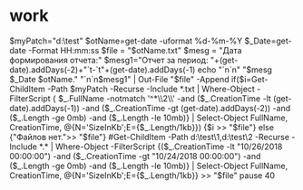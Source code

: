 # work
$myPatch="d:\test"
$otName=get-date -uformat %d-%m-%Y
$_Date=get-date -Format HH:mm:ss
$file = "$otName.txt"
$mesg = "Дата формирования отчета:"
$mesg1="Отчет за период: "+(get-date).addDays(-2)+"`t-`t"+(get-date).addDays(-1)
echo  "`n`n" "$mesg $_Date $otName."  "`n`n$mesg1" | Out-File "$file" -Append
if($i=Get-ChildItem -Path $myPatch -Recurse -Include *.txt | Where-Object -FilterScript 
{ $_.FullName -notmatch '^*\\2\\' -and ($_.CreationTime -lt (get-date).addDays(-1)) -and ($_.CreationTime -gt (get-date).addDays(-2)) 
-and ($_.Length -ge 0mb) -and ($_.Length -le 10mb)}
 | Select-Object FullName, CreationTime, @{N='SizeInKb';E={$_.Length/1kb}}) {$i >> "$file"} else {"Файлов нет.">> "$file"}
#Get-ChildItem -Path d:\test\1,d:\test\2 -Recurse -Include *.* | Where-Object -FilterScript {($_.CreationTime -lt "10/26/2018 00:00:00") -and ($_.CreationTime -gt "10/24/2018 00:00:00") -and ($_.Length -ge 0mb) -and ($_.Length -le 10mb)} | Select-Object FullName, CreationTime, @{N='SizeInKb';E={$_.Length/1kb}} >> "$file"
pause 40
